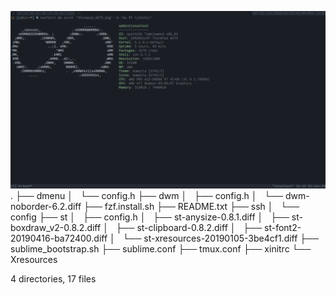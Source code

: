 ![VINIOCHEN](https://raw.githubusercontent.com/writerProDemon666RU/dotfiles/master/thinkpad_A275.png)
.
├── dmenu
│   └── config.h
├── dwm
│   ├── config.h
│   └── dwm-noborder-6.2.diff
├── fzf.install.sh
├── README.txt
├── ssh
│   └── config
├── st
│   ├── config.h
│   ├── st-anysize-0.8.1.diff
│   ├── st-boxdraw_v2-0.8.2.diff
│   ├── st-clipboard-0.8.2.diff
│   ├── st-font2-20190416-ba72400.diff
│   └── st-xresources-20190105-3be4cf1.diff
├── sublime_bootstrap.sh
├── sublime.conf
├── tmux.conf
├── xinitrc
└── Xresources

4 directories, 17 files
